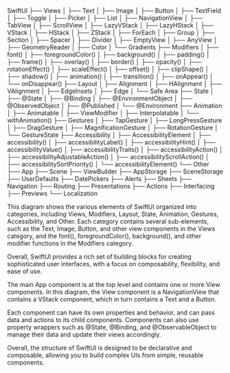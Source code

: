 SwiftUI
├── Views
│   ├── Text
│   ├── Image
│   ├── Button
│   ├── TextField
│   ├── Toggle
│   ├── Picker
│   ├── List
│   ├── NavigationView
│   ├── TabView
│   ├── ScrollView
│   ├── LazyVStack
│   ├── LazyHStack
│   ├── VStack
│   ├── HStack
│   ├── ZStack
│   ├── ForEach
│   ├── Group
│   ├── Section
│   ├── Spacer
│   ├── Divider
│   ├── EmptyView
│   ├── AnyView
│   ├── GeometryReader
│   ├── Color
│   └── Gradients
├── Modifiers
│   ├── font()
│   ├── foregroundColor()
│   ├── background()
│   ├── padding()
│   ├── frame()
│   ├── overlay()
│   ├── border()
│   ├── opacity()
│   ├── rotationEffect()
│   ├── scaleEffect()
│   ├── offset()
│   ├── clipShape()
│   ├── shadow()
│   ├── animation()
│   ├── transition()
│   ├── onAppear()
│   └── onDisappear()
├── Layout
│   ├── Alignment
│   ├── HAlignment
│   ├── VAlignment
│   ├── EdgeInsets
│   ├── Edge
│   └── Safe Area
├── State
│   ├── @State
│   ├── @Binding
│   ├── @EnvironmentObject
│   ├── @ObservedObject
│   ├── @Published
│   └── @Environment
├── Animation
│   ├── Animatable
│   ├── ViewModifier
│   ├── Interpolatable
│   └── withAnimation()
├── Gestures
│   ├── TapGesture
│   ├── LongPressGesture
│   ├── DragGesture
│   ├── MagnificationGesture
│   ├── RotationGesture
│   └── GestureState
├── Accessibility
│   ├── AccessibilityElement
│   ├── accessibility()
│   ├── accessibilityLabel()
│   ├── accessibilityHint()
│   ├── accessibilityValue()
│   ├── accessibilityTraits()
│   ├── accessibilityAction()
│   ├── accessibilityAdjustableAction()
│   ├── accessibilityScrollAction()
│   ├── accessibilitySortPriority()
│   └── accessibilityElement()
└── Other
    ├── App
    ├── Scene
    ├── ViewBuilder
    ├── AppStorage
    ├── SceneStorage
    ├── UserDefaults
    ├── DatePickers
    ├── Alerts
    ├── Sheets
    ├── Navigation
    ├── Routing
    ├── Presentations
    ├── Actions
    ├── Interfacing
    ├── Previews
    └── Localization


This diagram shows the various elements of SwiftUI organized into categories, including Views, Modifiers, Layout, State, Animation, Gestures, Accessibility, and Other. Each category contains several sub-elements, such as the Text, Image, Button, and other view components in the Views category, and the font(), foregroundColor(), background(), and other modifier functions in the Modifiers category.

Overall, SwiftUI provides a rich set of building blocks for creating sophisticated user interfaces, with a focus on composability, flexibility, and ease of use.


The main App component is at the top level and contains one or more View components. In this diagram, the View component is a NavigationView that contains a VStack component, which in turn contains a Text and a Button.

Each component can have its own properties and behavior, and can pass data and actions to its child components. Components can also use property wrappers such as @State, @Binding, and @ObservableObject to manage their data and update their views accordingly.

Overall, the structure of SwiftUI is designed to be declarative and composable, allowing you to build complex UIs from simple, reusable components.
